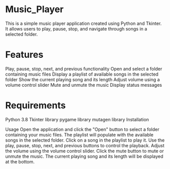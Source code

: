 # Music_Player
This is a simple music player application created using Python and Tkinter. It allows users to play, pause, stop, and navigate through songs in a selected folder.

# Features
Play, pause, stop, next, and previous functionality
Open and select a folder containing music files
Display a playlist of available songs in the selected folder
Show the current playing song and its length
Adjust volume using a volume control slider
Mute and unmute the music
Display status messages

# Requirements
Python 3.8
Tkinter library
pygame library
mutagen library
Installation

Usage
Open the application and click the "Open" button to select a folder containing your music files.
The playlist will populate with the available songs in the selected folder.
Click on a song in the playlist to play it.
Use the play, pause, stop, next, and previous buttons to control the playback.
Adjust the volume using the volume control slider.
Click the mute button to mute or unmute the music.
The current playing song and its length will be displayed at the bottom.
